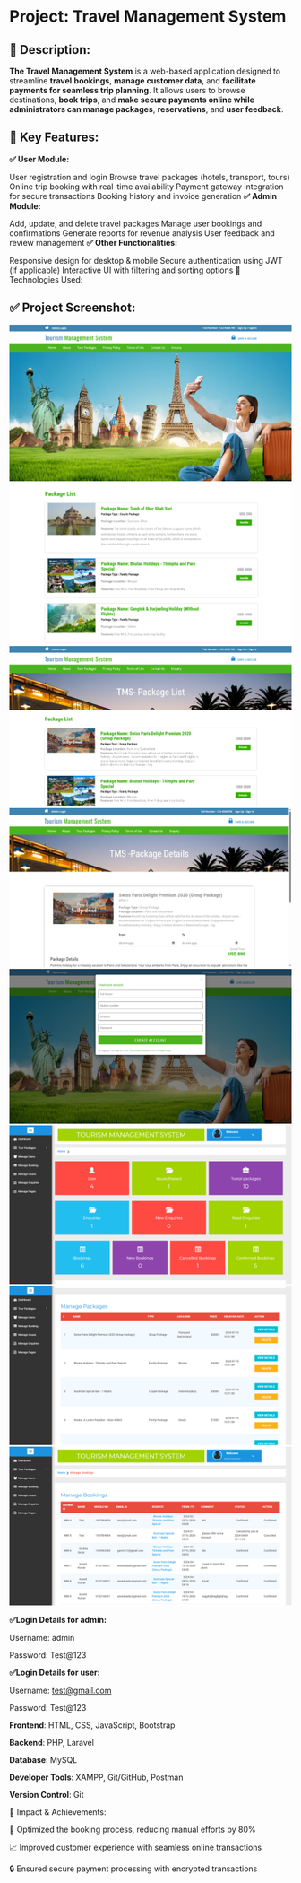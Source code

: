 # Project: Travel Management System

## 🔹 Description:
**The Travel Management System** is a web-based application designed to streamline **travel** **bookings**, **manage customer data**, and **facilitate payments for seamless trip planning**. It allows users to browse destinations, **book trips**, and **make secure payments online while administrators can manage packages**, **reservations**, and **user feedback**.

## 🔹 Key Features:
**✅ User Module:**

User registration and login
Browse travel packages (hotels, transport, tours)
Online trip booking with real-time availability
Payment gateway integration for secure transactions
Booking history and invoice generation
**✅ Admin Module:**

Add, update, and delete travel packages
Manage user bookings and confirmations
Generate reports for revenue analysis
User feedback and review management
**✅ Other Functionalities:**

Responsive design for desktop & mobile
Secure authentication using JWT (if applicable)
Interactive UI with filtering and sorting options
🔹 Technologies Used:

## ✅ Project Screenshot:

![Home Page](././Images/1.png)
![Booking Page1](././Images/2.png)
![Booking Page2](././Images/3.png)
![Package Details](././Images/4.png)
![Register Page](././Images/5.png)
![Admin Dashboard1](././Images/6.png)
![Admin Dashboard2](././Images/7.png)
![Admin Dashboar3](././Images/8.png)

**✅Login Details for admin:**

Username: admin

Password: Test@123

**✅Login Details for user:**

Username: test@gmail.com

Password: Test@123

**Frontend**: HTML, CSS, JavaScript, Bootstrap

**Backend**: PHP, Laravel

**Database**: MySQL

**Developer Tools**: XAMPP, Git/GitHub, Postman

**Version Control**: Git

🔹 Impact & Achievements:

🚀 Optimized the booking process, reducing manual efforts by 80%

📈 Improved customer experience with seamless online transactions

🔒 Ensured secure payment processing with encrypted transactions